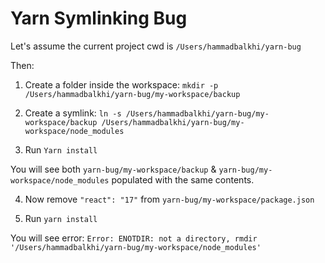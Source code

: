 # Yarn Symlinking Bug

Let's assume the current project cwd is `/Users/hammadbalkhi/yarn-bug`

Then: 
1. Create a folder inside the workspace:
`mkdir -p /Users/hammadbalkhi/yarn-bug/my-workspace/backup`

2. Create a symlink:
`ln -s /Users/hammadbalkhi/yarn-bug/my-workspace/backup /Users/hammadbalkhi/yarn-bug/my-workspace/node_modules`

3. Run `Yarn install`

You will see both `yarn-bug/my-workspace/backup` & `yarn-bug/my-workspace/node_modules` populated with the same contents.

4. Now remove `"react": "17"` from `yarn-bug/my-workspace/package.json`

5. Run `yarn install`

You will see error:
`Error: ENOTDIR: not a directory, rmdir '/Users/hammadbalkhi/yarn-bug/my-workspace/node_modules'`